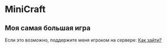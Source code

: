 # MiniCraft
## Моя самая большая игра


Если это возможно, поддержите меня игроком на сервере: [Как зайти?](https://discord.gg/EZuM837sqx)
